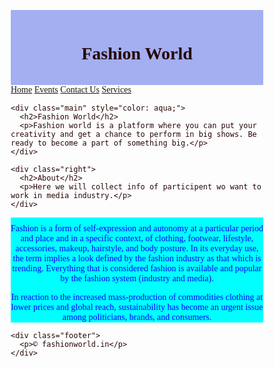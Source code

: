 <!DOCTYPE html>
  <html>
  <head>
  <meta name="viewport" content="width=device-width, initial-scale=1.0">
  <style>
  * {
    box-sizing: border-box;
  }

  .menu {
    float: left;
    width: 20%;
    text-align: center;
  }

  .menu a {
    background-color: #e5e5e5;
    padding: 8px;
    margin-top: 7px;
    display: block;
    width: 100%;
    color: black;
  }

  .main {
    float: left;
    width: 60%;
    padding:  20px;
    
  }

  .right {
    background-color: #e5e5e5;
    float: left;
    width: 20%;
    padding: 15px;
    margin-top: 7px;
    text-align: center;
    bottom: 10;
  }

  @media only screen and (max-width: 620px) {
    /* For mobile phones: */
    .menu, .main, .right {
      width: 100%;
    }
  }
  </style>
  </head>
  <body style="font-family:cursive;color:#270505;   background-image: url('2.png'); height: 50%; vertical-align: baseline; ">

  <div style="background-color:#a3aff1;padding:15px;text-align:center;  ">
    <h1>Fashion World</h1>
  </div>

  <div style="overflow:auto">
    <div class="menu">
      <a href="./home.html"> Home</a>
      <a href="./events.html">Events</a>
      <a href="./contactus.html">Contact Us</a>
      <a href="./services.html">Services</a>
    </div>

    <div class="main" style="color: aqua;">
      <h2>Fashion World</h2>
      <p>Fashion world is a platform where you can put your creativity and get a chance to perform in big shows. Be ready to become a part of something big.</p>
    </div>

    <div class="right">
      <h2>About</h2>
      <p>Here we will collect info of participent wo want to work in media industry.</p>
    </div>
  </div>
 
  <div style="color: blue; background-color: aqua; text-align: center; padding-top: 10; top: 20;">
    Fashion is a form of self-expression and autonomy at a particular period and place and in a specific context, 
    of clothing, footwear, lifestyle, accessories, makeup, hairstyle, and body posture. In its everyday use, the term implies a look defined by the fashion industry as that which is trending. Everything that is considered fashion is available and popular by the fashion system (industry and media).

In reaction to the increased mass-production of commodities clothing at lower prices and global reach, 
sustainability has become an urgent issue among politicians, brands, and consumers.
  </div>

   

  <style>
    .footer {
      position: fixed;
      left: 0;
      bottom: 0;
      width: 100%;
      background-color: red;
      color: white;
      text-align: center;
    }
    </style>
    
    <div class="footer">
      <p>© fashionworld.in</p>
    </div>
  </body>
  </html>

